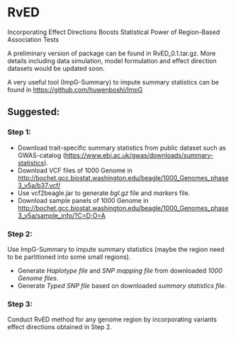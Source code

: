 # RvED
Incorporating Effect Directions Boosts Statistical Power  of Region-Based Association Tests

A preliminary version of package can be found in RvED_0.1.tar.gz. More details including data simulation, model formulation and effect direction datasets would be updated soon. 

A very useful tool (ImpG-Summary) to impute summary statistics can be found in https://github.com/huwenboshi/ImpG

## Suggested:
### Step 1: 
- Download trait-specific summary statistics from public dataset such as GWAS-catalog (https://www.ebi.ac.uk/gwas/downloads/summary-statistics).
- Download VCF files of 1000 Genome in http://bochet.gcc.biostat.washington.edu/beagle/1000_Genomes_phase3_v5a/b37.vcf/
- Use vcf2beagle.jar to generate *bgl.gz* file and *markers* file.
- Download sample panels of 1000 Genome in http://bochet.gcc.biostat.washington.edu/beagle/1000_Genomes_phase3_v5a/sample_info/?C=D;O=A

### Step 2: 
Use ImpG-Summary to impute summary statistics (maybe the region need to be partitioned into some small regions).
- Generate *Haplotype file* and *SNP mapping file* from downloaded *1000 Genome files*.
- Generate *Typed SNP file* based on downloaded *summary statistics file*.

### Step 3: 
Conduct RvED method for any genome region by incorporating variants effect directions obtained in Step 2.



